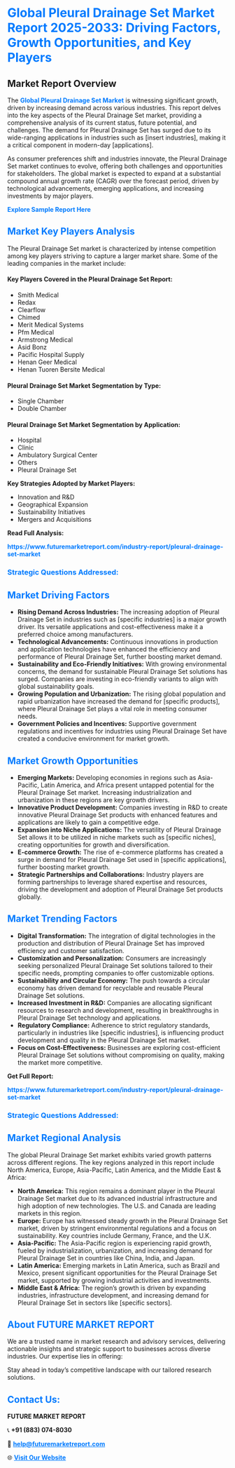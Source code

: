 <h1 style="color: #007BFF;">Global Pleural Drainage Set Market Report 2025-2033: Driving Factors, Growth Opportunities, and Key Players</h1>

<section id="overview">
<h2>Market Report Overview</h2>
<p>The <a href="https://www.futuremarketreport.com/industry-report/pleural-drainage-set-market" style="color: #007BFF; text-decoration: none;"><strong>Global Pleural Drainage Set Market</strong></a> is witnessing significant growth, driven by increasing demand across various industries. This report delves into the key aspects of the Pleural Drainage Set market, providing a comprehensive analysis of its current status, future potential, and challenges. The demand for Pleural Drainage Set has surged due to its wide-ranging applications in industries such as [insert industries], making it a critical component in modern-day [applications].</p>
<p>As consumer preferences shift and industries innovate, the Pleural Drainage Set market continues to evolve, offering both challenges and opportunities for stakeholders. The global market is expected to expand at a substantial compound annual growth rate (CAGR) over the forecast period, driven by technological advancements, emerging applications, and increasing investments by major players.</p>
</section>

<section id="overview">
<p><a href="https://www.futuremarketreport.com/request-sample/reportId=123959" style="color: #007BFF; text-decoration: none;"><strong>Explore Sample Report Here</strong></a></p>
</section>

<section id="key-players">
<h2 style="color: #007BFF;">Market Key Players Analysis</h2>
<p>The Pleural Drainage Set market is characterized by intense competition among key players striving to capture a larger market share. Some of the leading companies in the market include:</p>
<h4>Key Players Covered in the Pleural Drainage Set Report:</h4>
<ul><li>Smith Medical</li><li>Redax</li><li>Clearflow</li><li>Chimed</li><li>Merit Medical Systems</li><li>Pfm Medical</li><li>Armstrong Medical</li><li>Asid Bonz</li><li>Pacific Hospital Supply</li><li>Henan Geer Medical</li><li>Henan Tuoren Bersite Medical</li></ul>
<h4>Pleural Drainage Set Market Segmentation by Type:</h4>
<ul><li>Single Chamber</li><li>Double Chamber</li></ul>

<h4>Pleural Drainage Set Market Segmentation by Application:</h4>
<ul><li>Hospital</li><li>Clinic</li><li>Ambulatory Surgical Center</li><li>Others</li><li>Pleural Drainage Set</li></ul>
<p><strong>Key Strategies Adopted by Market Players:</strong></p>
<ul>
<li>Innovation and R&D</li>
<li>Geographical Expansion</li>
<li>Sustainability Initiatives</li>
<li>Mergers and Acquisitions</li>
</ul>
</section>

<section>
<p><strong>Read Full Analysis: </strong></p><a href="https://www.futuremarketreport.com/industry-report/pleural-drainage-set-market" style="color: #007BFF; text-decoration: none;"><strong>https://www.futuremarketreport.com/industry-report/pleural-drainage-set-market</strong></a>
<h3 style="color: #007BFF;">Strategic Questions Addressed:</h3>
</section>

<section id="driving-factors">
<h2 style="color: #007BFF;">Market Driving Factors</h2>
<ul>
<li><strong>Rising Demand Across Industries:</strong> The increasing adoption of Pleural Drainage Set in industries such as [specific industries] is a major growth driver. Its versatile applications and cost-effectiveness make it a preferred choice among manufacturers.</li>
<li><strong>Technological Advancements:</strong> Continuous innovations in production and application technologies have enhanced the efficiency and performance of Pleural Drainage Set, further boosting market demand.</li>
<li><strong>Sustainability and Eco-Friendly Initiatives:</strong> With growing environmental concerns, the demand for sustainable Pleural Drainage Set solutions has surged. Companies are investing in eco-friendly variants to align with global sustainability goals.</li>
<li><strong>Growing Population and Urbanization:</strong> The rising global population and rapid urbanization have increased the demand for [specific products], where Pleural Drainage Set plays a vital role in meeting consumer needs.</li>
<li><strong>Government Policies and Incentives:</strong> Supportive government regulations and incentives for industries using Pleural Drainage Set have created a conducive environment for market growth.</li>
</ul>
</section>

<section id="growth-opportunities">
<h2 style="color: #007BFF;">Market Growth Opportunities</h2>
<ul>
<li><strong>Emerging Markets:</strong> Developing economies in regions such as Asia-Pacific, Latin America, and Africa present untapped potential for the Pleural Drainage Set market. Increasing industrialization and urbanization in these regions are key growth drivers.</li>
<li><strong>Innovative Product Development:</strong> Companies investing in R&D to create innovative Pleural Drainage Set products with enhanced features and applications are likely to gain a competitive edge.</li>
<li><strong>Expansion into Niche Applications:</strong> The versatility of Pleural Drainage Set allows it to be utilized in niche markets such as [specific niches], creating opportunities for growth and diversification.</li>
<li><strong>E-commerce Growth:</strong> The rise of e-commerce platforms has created a surge in demand for Pleural Drainage Set used in [specific applications], further boosting market growth.</li>
<li><strong>Strategic Partnerships and Collaborations:</strong> Industry players are forming partnerships to leverage shared expertise and resources, driving the development and adoption of Pleural Drainage Set products globally.</li>
</ul>
</section>

<section id="trending-factors">
<h2 style="color: #007BFF;">Market Trending Factors</h2>
<ul>
<li><strong>Digital Transformation:</strong> The integration of digital technologies in the production and distribution of Pleural Drainage Set has improved efficiency and customer satisfaction.</li>
<li><strong>Customization and Personalization:</strong> Consumers are increasingly seeking personalized Pleural Drainage Set solutions tailored to their specific needs, prompting companies to offer customizable options.</li>
<li><strong>Sustainability and Circular Economy:</strong> The push towards a circular economy has driven demand for recyclable and reusable Pleural Drainage Set solutions.</li>
<li><strong>Increased Investment in R&D:</strong> Companies are allocating significant resources to research and development, resulting in breakthroughs in Pleural Drainage Set technology and applications.</li>
<li><strong>Regulatory Compliance:</strong> Adherence to strict regulatory standards, particularly in industries like [specific industries], is influencing product development and quality in the Pleural Drainage Set market.</li>
<li><strong>Focus on Cost-Effectiveness:</strong> Businesses are exploring cost-efficient Pleural Drainage Set solutions without compromising on quality, making the market more competitive.</li>
</ul>
</section>

<section>
<p><strong>Get Full Report: </strong></p><a href="https://www.futuremarketreport.com/industry-report/pleural-drainage-set-market" style="color: #007BFF; text-decoration: none;"><strong>https://www.futuremarketreport.com/industry-report/pleural-drainage-set-market</strong></a>
<h3 style="color: #007BFF;">Strategic Questions Addressed:</h3>
</section>


<section id="regional-analysis">
<h2 style="color: #007BFF;">Market Regional Analysis</h2>
<p>The global Pleural Drainage Set market exhibits varied growth patterns across different regions. The key regions analyzed in this report include North America, Europe, Asia-Pacific, Latin America, and the Middle East & Africa:</p>
<ul>
<li><strong>North America:</strong> This region remains a dominant player in the Pleural Drainage Set market due to its advanced industrial infrastructure and high adoption of new technologies. The U.S. and Canada are leading markets in this region.</li>
<li><strong>Europe:</strong> Europe has witnessed steady growth in the Pleural Drainage Set market, driven by stringent environmental regulations and a focus on sustainability. Key countries include Germany, France, and the U.K.</li>
<li><strong>Asia-Pacific:</strong> The Asia-Pacific region is experiencing rapid growth, fueled by industrialization, urbanization, and increasing demand for Pleural Drainage Set in countries like China, India, and Japan.</li>
<li><strong>Latin America:</strong> Emerging markets in Latin America, such as Brazil and Mexico, present significant opportunities for the Pleural Drainage Set market, supported by growing industrial activities and investments.</li>
<li><strong>Middle East & Africa:</strong> The region’s growth is driven by expanding industries, infrastructure development, and increasing demand for Pleural Drainage Set in sectors like [specific sectors].</li>
</ul>
</section>

<footer>
<h2 style="color: #007BFF;">About FUTURE MARKET REPORT</h2>
<p>We are a trusted name in market research and advisory services, delivering actionable insights and strategic support to businesses across diverse industries. Our expertise lies in offering:</p>

<p>Stay ahead in today’s competitive landscape with our tailored research solutions.</p>

<h2 style="color: #007BFF;">Contact Us:</h2>
<p><strong>FUTURE MARKET REPORT</strong></p>
<p>📞 <strong>+91 (883) 074-8030</strong></p>
<p>📧 <strong><a href="mailto:help@futuremarketreport.com" style="color: #007BFF;">help@futuremarketreport.com</a></strong></p>
<p>🌐 <strong><a href="https://www.futuremarketreport.com/" style="color: #007BFF;">Visit Our Website</a></strong></p>
</footer>
